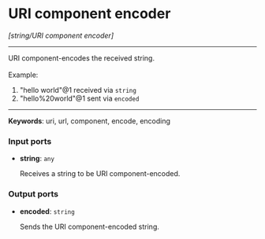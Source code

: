 # URI component encoder

_[string/URI component encoder]_

---

URI component-encodes the received string.<br>
<br>
Example:<br>
1. "hello world"@1 received via `string`<br>
2. "hello%20world"@1 sent via `encoded`<br>

---

__Keywords__: uri, url, component, encode, encoding

### Input ports

* __string__: ` any `

    Receives a string to be URI component-encoded.<br>

### Output ports

* __encoded__: ` string `

    Sends the URI component-encoded string.<br>

